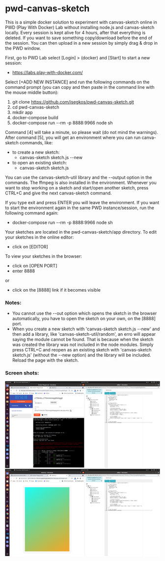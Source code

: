 # pwd-canvas-sketch
This is a simple docker solution to experiment with canvas-sketch online in PWD (Play With Docker) Lab without installing node.js and canvas-sketch locally. Every session is kept alive for 4 hours, after that everything is deleted. If you want to save something copy/download before the end of the session. You can then upload in a new session by simply drag & drop in the PWD window.

First, go to PWD Lab select [Login] > (docker) and [Start] to start a new session:
- https://labs.play-with-docker.com/

Select [+ADD NEW INSTANCE] and run the following commands on the command prompt (you can copy and then paste in the command line with the mouse middle button):
1. git clone https://github.com/isegkos/pwd-canvas-sketch.git
2. cd pwd-canvas-sketch
3. mkdir app
4. docker-compose build
5. docker-compose run --rm -p 8888:9966 node sh

Command [4] will take a minute, so please wait (do not mind the warnings). After command [5], you will get an environment where you can run canva-sketch commands, like:
- to create a new sketch:
  - canvas-sketch sketch.js --new 
- to open an existing sketch:
  - canvas-sketch sketch.js 

You can use the canvas-sketch-util library and the --output option in the commands. The ffmpeg is also installed in the environment. Whenever you want to stop working on a sketch and start/open another sketch, press CTRL+C and give the next canvas-sketch command. 

If you type exit and press ENTER you will leave the environment. If you want to start the environment again in the same PWD instance/session, run the following command again:
- docker-compose run --rm -p 8888:9966 node sh

Your sketches are located in the pwd-canvas-sketch/app directory. To edit your sketches in the online editor:
- click on [EDITOR]

To view your sketches in the browser:
- click on [OPEN PORT]
- enter 8888

or 
- click on the [8888] link if it becomes visible

### Notes:
- You cannot use the --out option which opens the sketch in the browser automatically, you have to open the sketch on your own, on the [8888] port.
- When you create a new sketch with 'canvas-sketch sketch.js --new' and then add a library, like 'canvas-sketch-util/random', an erro will appear saying the module cannot be found. That is because when the sketch was created the library was not included in the node modules. Simply press CTRL+C and reopen as an existing sketch with 'canvas-sketch sketch.js' (without the --new option) and the library will be included. Reload the page with the sketch.

### Screen shots:
![Screen shot: PWD & Editor](Screenshot1.png)
![Screen shot: Sketch & Editor](Screenshot2.png)

